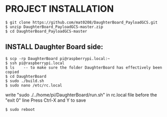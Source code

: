 # PROJECT INSTALLATION
	$ git clone https://github.com/mat0208/DaughterBoard_PayloadGCS.git
	$ unzip DaughterBoard_PayloadGCS-master.zip
	$ cd DaughterBoard_PayloadGCS-master
## INSTALL Daughter Board side:
	$ scp -rp DaughterBoard pi@raspberrypi.local:~
	$ ssh pi@raspberrypi.local
	$ ls    -- to make sure the folder DaughterBoard has effectively been copied
	$ cd DaughterBoard
	$ sudo ./build.sh
	$ sudo nano /etc/rc.local
write "sudo ./../home/pi/DaughterBoard/run.sh" in rc.local file before the "exit 0" line
Press Ctrl-X and Y to save

	$ sudo reboot



